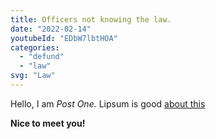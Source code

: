 ```yaml
---
title: Officers not knowing the law.
date: "2022-02-14"
youtubeId: "EDbW7lbtHOA"
categories: 
  - "defund"
  - "law"
svg: "Law"
---
```


Hello, I am _Post One._  Lipsum is good [about this](/about/)

**Nice to meet you!**
